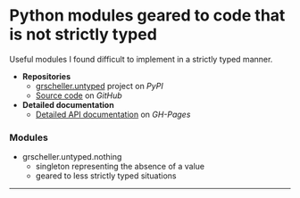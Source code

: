 # Python modules geared to code that is not strictly typed

Useful modules I found difficult to implement in a strictly
typed manner.

* **Repositories**
  * [grscheller.untyped][1] project on *PyPI*
  * [Source code][2] on *GitHub*
* **Detailed documentation**
  * [Detailed API documentation][3] on *GH-Pages*

### Modules

* grscheller.untyped.nothing
  * singleton representing the absence of a value
  * geared to less strictly typed situations

---

[1]: https://pypi.org/project/grscheller.untyped/
[2]: https://github.com/grscheller/untyped/
[3]: https://grscheller.github.io/untyped/
